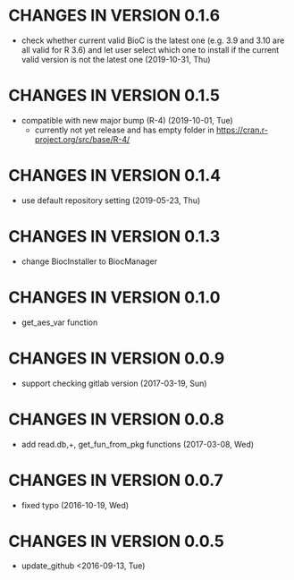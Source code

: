# CHANGES IN VERSION 0.1.6

+ check whether current valid BioC is the latest one (e.g. 3.9 and 3.10 are all valid for R 3.6) and let user select which one to install if the current valid version is not the latest one (2019-10-31, Thu)

# CHANGES IN VERSION 0.1.5

+ compatible with new major bump (R-4) (2019-10-01, Tue)
  - currently not yet release and has empty folder in <https://cran.r-project.org/src/base/R-4/>

# CHANGES IN VERSION 0.1.4
 
+ use default repository setting (2019-05-23, Thu)

# CHANGES IN VERSION 0.1.3
 
+ change BiocInstaller to BiocManager

# CHANGES IN VERSION 0.1.0
 
+ get_aes_var function

# CHANGES IN VERSION 0.0.9
 
+ support checking gitlab version (2017-03-19, Sun)

# CHANGES IN VERSION 0.0.8
 
+ add read.db,+, get_fun_from_pkg functions (2017-03-08, Wed)
 
# CHANGES IN VERSION 0.0.7
 
+ fixed typo (2016-10-19, Wed)

# CHANGES IN VERSION 0.0.5
 
+ update_github <2016-09-13, Tue)

